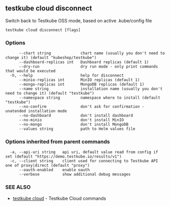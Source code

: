 ## testkube cloud disconnect

Switch back to Testkube OSS mode, based on active .kube/config file

```
testkube cloud disconnect [flags]
```

### Options

```
      --chart string             chart name (usually you don't need to change it) (default "kubeshop/testkube")
      --dashboard-replicas int   Dashboard replicas (default 1)
      --dry-run                  dry run mode - only print commands that would be executed
  -h, --help                     help for disconnect
      --minio-replicas int       MinIO replicas (default 1)
      --mongo-replicas int       MongoDB replicas (default 1)
      --name string              installation name (usually you don't need to change it) (default "testkube")
      --namespace string         namespace where to install (default "testkube")
      --no-confirm               don't ask for confirmation - unatended installation mode
      --no-dashboard             don't install dashboard
      --no-minio                 don't install MinIO
      --no-mongo                 don't install MongoDB
      --values string            path to Helm values file
```

### Options inherited from parent commands

```
  -a, --api-uri string   api uri, default value read from config if set (default "https://demo.testkube.io/results/v1")
  -c, --client string    client used for connecting to Testkube API one of proxy|direct (default "proxy")
      --oauth-enabled    enable oauth
      --verbose          show additional debug messages
```

### SEE ALSO

* [testkube cloud](testkube_cloud.md)	 - Testkube Cloud commands

